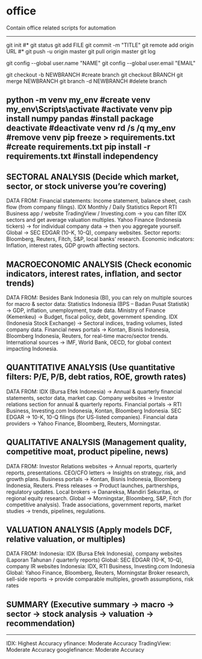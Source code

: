 # office
Contain office related scripts for automation

----------------------------------------------------------------------------------------------
git init #*
git status
git add FILE
git commit -m "TITLE"
git remote add origin URL #*
git push -u origin master
git pull origin master
git log

git config --global user.name "NAME"
git config --global user.email "EMAIL"

git checkout -b NEWBRANCH   #create branch
git checkout BRANCH
git merge NEWBRANCH
git branch -d NEWBRANCH   #delete branch



python -m venv my_env              #create venv
my_env\Scripts\activate            #activate venv
pip install numpy pandas            #install package
deactivate                                       #deactivate venv
rd /s /q my_env                              #remove venv
pip freeze > requirements.txt    #create requirements.txt
pip install -r requirements.txt   #install independency
----------------------------------------------------------------------------------------------

## SECTORAL ANALYSIS (Decide which market, sector, or stock universe you’re covering)
DATA FROM:
Financial statements: Income statement, balance sheet, cash flow (from company filings).
IDX Monthly / Daily Statistics Report
RTI Business app / website
TradingView / Investing.com → you can filter IDX sectors and get average valuation multiples.
Yahoo Finance (Indonesia tickers) → for individual company data → then you aggregate yourself.
Global → SEC EDGAR (10-K, 10-Q), company websites.
Sector reports: Bloomberg, Reuters, Fitch, S&P, local banks’ research.
Economic indicators: Inflation, interest rates, GDP growth affecting sectors.

## MACROECONOMIC ANALYSIS (Check economic indicators, interest rates, inflation, and sector trends)
DATA FROM:
Besides Bank Indonesia (BI), you can rely on multiple sources for macro & sector data:
Statistics Indonesia (BPS – Badan Pusat Statistik) → GDP, inflation, unemployment, trade data.
Ministry of Finance (Kemenkeu) → Budget, fiscal policy, debt, government spending.
IDX (Indonesia Stock Exchange) → Sectoral indices, trading volumes, listed company data.
Financial news portals → Kontan, Bisnis Indonesia, Bloomberg Indonesia, Reuters, for real-time macro/sector trends.
International sources → IMF, World Bank, OECD, for global context impacting Indonesia.

## QUANTITATIVE ANALYSIS (Use quantitative filters: P/E, P/B, debt ratios, ROE, growth rates)
DATA FROM:
IDX (Bursa Efek Indonesia) → Annual & quarterly financial statements, sector data, market cap.
Company websites → Investor relations section for annual & quarterly reports.
Financial portals → RTI Business, Investing.com Indonesia, Kontan, Bloomberg Indonesia.
SEC EDGAR → 10-K, 10-Q filings (for US-listed companies).
Financial data providers → Yahoo Finance, Bloomberg, Reuters, Morningstar.

## QUALITATIVE ANALYSIS (Management quality, competitive moat, product pipeline, news)
DATA FROM:
Investor Relations websites → Annual reports, quarterly reports, presentations.
CEO/CFO letters → Insights on strategy, risk, and growth plans.
Business portals → Kontan, Bisnis Indonesia, Bloomberg Indonesia, Reuters.
Press releases → Product launches, partnerships, regulatory updates.
Local brokers → Danareksa, Mandiri Sekuritas, or regional equity research.
Global → Morningstar, Bloomberg, S&P, Fitch (for competitive analysis).
Trade associations, government reports, market studies → trends, pipelines, regulations.

## VALUATION ANALYSIS (Apply models DCF, relative valuation, or multiples)
DATA FROM:
Indonesia: IDX (Bursa Efek Indonesia), company websites (Laporan Tahunan / quarterly reports)
Global: SEC EDGAR (10-K, 10-Q), company IR websites
Indonesia: IDX, RTI Business, Investing.com Indonesia
Global: Yahoo Finance, Bloomberg, Reuters, Morningstar
Broker research, sell-side reports → provide comparable multiples, growth assumptions, risk rates

## SUMMARY (Executive summary -> macro → sector → stock analysis → valuation → recommendation)

----------------------------------------------------------------------------------------------

IDX: Highest Accuracy
yfinance: Moderate Accuracy
TradingView: Moderate Accuracy
googlefinance: Moderate Accuracy